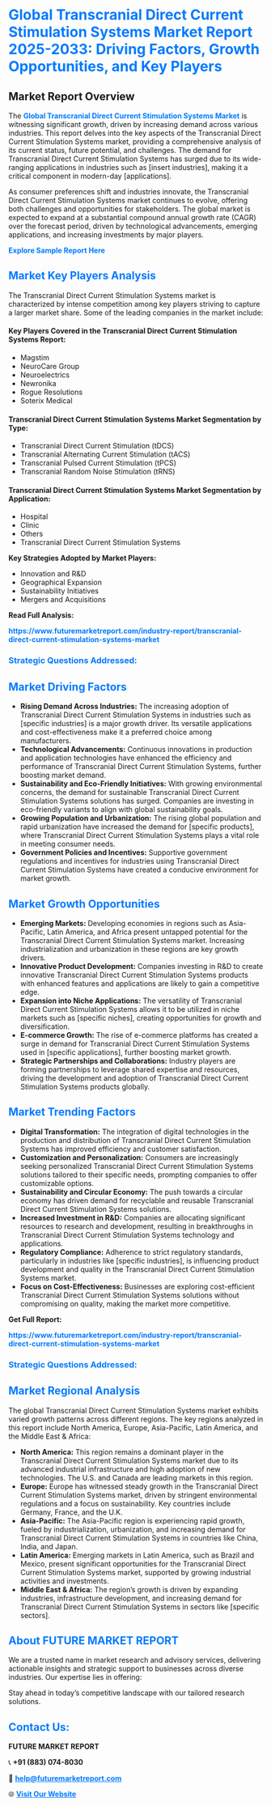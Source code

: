 <h1 style="color: #007BFF;">Global Transcranial Direct Current Stimulation Systems Market Report 2025-2033: Driving Factors, Growth Opportunities, and Key Players</h1>

<section id="overview">
<h2>Market Report Overview</h2>
<p>The <a href="https://www.futuremarketreport.com/industry-report/transcranial-direct-current-stimulation-systems-market" style="color: #007BFF; text-decoration: none;"><strong>Global Transcranial Direct Current Stimulation Systems Market</strong></a> is witnessing significant growth, driven by increasing demand across various industries. This report delves into the key aspects of the Transcranial Direct Current Stimulation Systems market, providing a comprehensive analysis of its current status, future potential, and challenges. The demand for Transcranial Direct Current Stimulation Systems has surged due to its wide-ranging applications in industries such as [insert industries], making it a critical component in modern-day [applications].</p>
<p>As consumer preferences shift and industries innovate, the Transcranial Direct Current Stimulation Systems market continues to evolve, offering both challenges and opportunities for stakeholders. The global market is expected to expand at a substantial compound annual growth rate (CAGR) over the forecast period, driven by technological advancements, emerging applications, and increasing investments by major players.</p>
</section>

<section id="overview">
<p><a href="https://www.futuremarketreport.com/request-sample/reportId=127084" style="color: #007BFF; text-decoration: none;"><strong>Explore Sample Report Here</strong></a></p>
</section>

<section id="key-players">
<h2 style="color: #007BFF;">Market Key Players Analysis</h2>
<p>The Transcranial Direct Current Stimulation Systems market is characterized by intense competition among key players striving to capture a larger market share. Some of the leading companies in the market include:</p>
<h4>Key Players Covered in the Transcranial Direct Current Stimulation Systems Report:</h4>
<ul><li>Magstim</li><li>NeuroCare Group</li><li>Neuroelectrics</li><li>Newronika</li><li>Rogue Resolutions</li><li>Soterix Medical</li></ul>
<h4>Transcranial Direct Current Stimulation Systems Market Segmentation by Type:</h4>
<ul><li>Transcranial Direct Current Stimulation (tDCS)</li><li>Transcranial Alternating Current Stimulation (tACS)</li><li>Transcranial Pulsed Current Stimulation (tPCS)</li><li>Transcranial Random Noise Stimulation (tRNS)</li></ul>

<h4>Transcranial Direct Current Stimulation Systems Market Segmentation by Application:</h4>
<ul><li>Hospital</li><li>Clinic</li><li>Others</li><li>Transcranial Direct Current Stimulation Systems</li></ul>
<p><strong>Key Strategies Adopted by Market Players:</strong></p>
<ul>
<li>Innovation and R&D</li>
<li>Geographical Expansion</li>
<li>Sustainability Initiatives</li>
<li>Mergers and Acquisitions</li>
</ul>
</section>

<section>
<p><strong>Read Full Analysis: </strong></p><a href="https://www.futuremarketreport.com/industry-report/transcranial-direct-current-stimulation-systems-market" style="color: #007BFF; text-decoration: none;"><strong>https://www.futuremarketreport.com/industry-report/transcranial-direct-current-stimulation-systems-market</strong></a>
<h3 style="color: #007BFF;">Strategic Questions Addressed:</h3>
</section>

<section id="driving-factors">
<h2 style="color: #007BFF;">Market Driving Factors</h2>
<ul>
<li><strong>Rising Demand Across Industries:</strong> The increasing adoption of Transcranial Direct Current Stimulation Systems in industries such as [specific industries] is a major growth driver. Its versatile applications and cost-effectiveness make it a preferred choice among manufacturers.</li>
<li><strong>Technological Advancements:</strong> Continuous innovations in production and application technologies have enhanced the efficiency and performance of Transcranial Direct Current Stimulation Systems, further boosting market demand.</li>
<li><strong>Sustainability and Eco-Friendly Initiatives:</strong> With growing environmental concerns, the demand for sustainable Transcranial Direct Current Stimulation Systems solutions has surged. Companies are investing in eco-friendly variants to align with global sustainability goals.</li>
<li><strong>Growing Population and Urbanization:</strong> The rising global population and rapid urbanization have increased the demand for [specific products], where Transcranial Direct Current Stimulation Systems plays a vital role in meeting consumer needs.</li>
<li><strong>Government Policies and Incentives:</strong> Supportive government regulations and incentives for industries using Transcranial Direct Current Stimulation Systems have created a conducive environment for market growth.</li>
</ul>
</section>

<section id="growth-opportunities">
<h2 style="color: #007BFF;">Market Growth Opportunities</h2>
<ul>
<li><strong>Emerging Markets:</strong> Developing economies in regions such as Asia-Pacific, Latin America, and Africa present untapped potential for the Transcranial Direct Current Stimulation Systems market. Increasing industrialization and urbanization in these regions are key growth drivers.</li>
<li><strong>Innovative Product Development:</strong> Companies investing in R&D to create innovative Transcranial Direct Current Stimulation Systems products with enhanced features and applications are likely to gain a competitive edge.</li>
<li><strong>Expansion into Niche Applications:</strong> The versatility of Transcranial Direct Current Stimulation Systems allows it to be utilized in niche markets such as [specific niches], creating opportunities for growth and diversification.</li>
<li><strong>E-commerce Growth:</strong> The rise of e-commerce platforms has created a surge in demand for Transcranial Direct Current Stimulation Systems used in [specific applications], further boosting market growth.</li>
<li><strong>Strategic Partnerships and Collaborations:</strong> Industry players are forming partnerships to leverage shared expertise and resources, driving the development and adoption of Transcranial Direct Current Stimulation Systems products globally.</li>
</ul>
</section>

<section id="trending-factors">
<h2 style="color: #007BFF;">Market Trending Factors</h2>
<ul>
<li><strong>Digital Transformation:</strong> The integration of digital technologies in the production and distribution of Transcranial Direct Current Stimulation Systems has improved efficiency and customer satisfaction.</li>
<li><strong>Customization and Personalization:</strong> Consumers are increasingly seeking personalized Transcranial Direct Current Stimulation Systems solutions tailored to their specific needs, prompting companies to offer customizable options.</li>
<li><strong>Sustainability and Circular Economy:</strong> The push towards a circular economy has driven demand for recyclable and reusable Transcranial Direct Current Stimulation Systems solutions.</li>
<li><strong>Increased Investment in R&D:</strong> Companies are allocating significant resources to research and development, resulting in breakthroughs in Transcranial Direct Current Stimulation Systems technology and applications.</li>
<li><strong>Regulatory Compliance:</strong> Adherence to strict regulatory standards, particularly in industries like [specific industries], is influencing product development and quality in the Transcranial Direct Current Stimulation Systems market.</li>
<li><strong>Focus on Cost-Effectiveness:</strong> Businesses are exploring cost-efficient Transcranial Direct Current Stimulation Systems solutions without compromising on quality, making the market more competitive.</li>
</ul>
</section>

<section>
<p><strong>Get Full Report: </strong></p><a href="https://www.futuremarketreport.com/industry-report/transcranial-direct-current-stimulation-systems-market" style="color: #007BFF; text-decoration: none;"><strong>https://www.futuremarketreport.com/industry-report/transcranial-direct-current-stimulation-systems-market</strong></a>
<h3 style="color: #007BFF;">Strategic Questions Addressed:</h3>
</section>


<section id="regional-analysis">
<h2 style="color: #007BFF;">Market Regional Analysis</h2>
<p>The global Transcranial Direct Current Stimulation Systems market exhibits varied growth patterns across different regions. The key regions analyzed in this report include North America, Europe, Asia-Pacific, Latin America, and the Middle East & Africa:</p>
<ul>
<li><strong>North America:</strong> This region remains a dominant player in the Transcranial Direct Current Stimulation Systems market due to its advanced industrial infrastructure and high adoption of new technologies. The U.S. and Canada are leading markets in this region.</li>
<li><strong>Europe:</strong> Europe has witnessed steady growth in the Transcranial Direct Current Stimulation Systems market, driven by stringent environmental regulations and a focus on sustainability. Key countries include Germany, France, and the U.K.</li>
<li><strong>Asia-Pacific:</strong> The Asia-Pacific region is experiencing rapid growth, fueled by industrialization, urbanization, and increasing demand for Transcranial Direct Current Stimulation Systems in countries like China, India, and Japan.</li>
<li><strong>Latin America:</strong> Emerging markets in Latin America, such as Brazil and Mexico, present significant opportunities for the Transcranial Direct Current Stimulation Systems market, supported by growing industrial activities and investments.</li>
<li><strong>Middle East & Africa:</strong> The region’s growth is driven by expanding industries, infrastructure development, and increasing demand for Transcranial Direct Current Stimulation Systems in sectors like [specific sectors].</li>
</ul>
</section>

<footer>
<h2 style="color: #007BFF;">About FUTURE MARKET REPORT</h2>
<p>We are a trusted name in market research and advisory services, delivering actionable insights and strategic support to businesses across diverse industries. Our expertise lies in offering:</p>

<p>Stay ahead in today’s competitive landscape with our tailored research solutions.</p>

<h2 style="color: #007BFF;">Contact Us:</h2>
<p><strong>FUTURE MARKET REPORT</strong></p>
<p>📞 <strong>+91 (883) 074-8030</strong></p>
<p>📧 <strong><a href="mailto:help@futuremarketreport.com" style="color: #007BFF;">help@futuremarketreport.com</a></strong></p>
<p>🌐 <strong><a href="https://www.futuremarketreport.com/" style="color: #007BFF;">Visit Our Website</a></strong></p>
</footer>